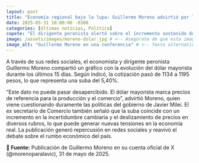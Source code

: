 ```yaml
---
layout: post
title: "Economía regional bajo la lupa: Guillermo Moreno advirtió por la suba del dólar mayorista"
date: 2025-05-31 10:00:00 -0300
categories: [Ultimas noticias, Política]
copete: "El dirigente peronista alertó sobre el incremento sostenido del dólar mayorista en las últimas dos semanas, que pasó de 1134 a 1195 pesos. 'Es un dato que marca el rumbo de la economía', señaló."
image: /assets/images/moreno-dolar.jpg # <-- Asegúrate de que esta imagen exista en esa ruta
image_alt: "Guillermo Moreno en una conferencia" # <-- Texto alternativo descriptivo
---
```


A través de sus redes sociales, el economista y dirigente peronista Guillermo Moreno compartió un gráfico con la evolución del dólar mayorista durante los últimos 15 días. Según indicó, la cotización pasó de 1134 a 1195 pesos, lo que representa una suba del 5,40%.

“Este dato no puede pasar desapercibido. El dólar mayorista marca precios de referencia para la producción y el comercio”, advirtió Moreno, quien viene cuestionando duramente las políticas del gobierno de Javier Milei.
El ex secretario de Comercio también señaló que la suba coincide con un incremento en la incertidumbre cambiaria y el deslizamiento de precios en diversos rubros, lo que puede generar nuevas tensiones en la economía real.
La publicación generó repercusión en redes sociales y reavivó el debate sobre el rumbo económico del país.

**📌 Fuente:** Publicación de Guillermo Moreno en su cuenta oficial de X (@morenoparalavic), 31 de mayo de 2025.
